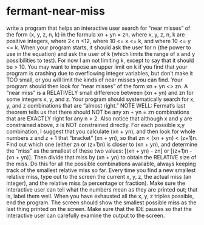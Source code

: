 # fermant-near-miss
write a program that helps an interactive user search for “near misses” of the form (x, y, z, n, k) in the formula xn + yn = zn, where x, y, z, n, k are positive integers, where 2&lt; n &lt;12, where 10 &lt;= x &lt;= k, and where 10 &lt;= y &lt;= k. When your program starts, it should ask the user for n (the power to use in the equation) and ask the user of k (which limits the range of x and y possibilities to test). For now I am not limiting k, except to say that it should be > 10. You may want to impose an upper limit on k if you find that your program is crashing due to overflowing integer variables, but don’t make it TOO small, or you will limit the kinds of near misses you can find.   Your program should then look for “near misses” of the form xn + yn &lt;> zn. A “near miss” is a RELATIVELY small difference between (xn + yn) and zn for some integers x, y, and z.  Your program should systematically search for x, y, and z combinations that are “almost right.” NOTE WELL: Fermat’s last theorem tells us that there should NOT be any xn + yn = zn combinations that are EXACTLY right for any n > 2. Also notice that although x and y are constrained above, z is NOT constrained directly.   For each possible x,y combination, I suggest that you calculate (xn + yn), and then look for whole numbers z and z + 1 that “bracket” (xn + yn), so that zn &lt; (xn + yn) &lt; (z+1)n. Find out which one (either zn or (z+1)n) is closer to (xn + yn), and determine the “miss” as the smallest of these two values: [(xn + yn) - zn] or [(z+1)n - (xn + yn)]. Then divide that miss by (xn + yn) to obtain the RELATIVE size of the miss. Do this for all the possible combinations available, always keeping track of the smallest relative miss so far. Every time you find a new smallest relative miss, type out to the screen the current x, y, z, the actual miss (an integer), and the relative miss (a percentage or fraction). Make sure the interactive user can tell what the numbers mean as they are printed out; that is, label them well. When you have exhausted all the x, y, z triples possible, end the program. The screen should show the smallest possible miss as the last thing printed on the screen. Make sure that the IDE pauses so that the interactive user can carefully examine the output to the screen.  
